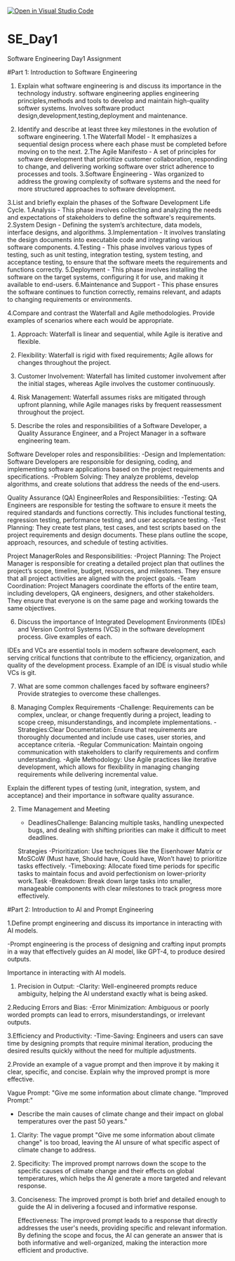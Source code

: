 [![Open in Visual Studio Code](https://classroom.github.com/assets/open-in-vscode-2e0aaae1b6195c2367325f4f02e2d04e9abb55f0b24a779b69b11b9e10269abc.svg)](https://classroom.github.com/online_ide?assignment_repo_id=15566236&assignment_repo_type=AssignmentRepo)
# SE_Day1
Software Engineering Day1 Assignment

#Part 1: Introduction to Software Engineering

1. Explain what software engineering is and discuss its importance in the technology industry.
software engineering applies engineering principles,methods and tools to develop and maintain high-quality softwer systems.
Involves software product design,development,testing,deployment and maintenance.

2. Identify and describe at least three key milestones in the evolution of software engineering.
    1.The Waterfall Model -  It emphasizes a sequential design process where each phase must be completed before moving on to the next.
    2.The Agile Manifesto - A set of principles for software development that prioritize customer collaboration, responding to change, and delivering working software over strict adherence to processes 
      and tools.
    3.Software Engineering - Was organized to address the growing complexity of software systems and the need for more structured approaches to software development.

3.List and briefly explain the phases of the Software Development Life Cycle.
 1.Analysis - This phase involves collecting and analyzing the needs and expectations of stakeholders to define the software's requirements.
 2.System Design - Defining the system’s architecture, data models, interface designs, and algorithms.
 3.Implementation - It involves translating the design documents into executable code and integrating various software components. 
 4.Testing - This phase involves various types of testing, such as unit testing, integration testing, system testing, and acceptance testing, to ensure that the software meets the requirements and functions correctly.
 5.Deployment - This phase involves installing the software on the target systems, configuring it for use, and making it available to end-users.
 6.Maintenance and Support - This phase ensures the software continues to function correctly, remains relevant, and adapts to changing requirements or environments.
  

4.Compare and contrast the Waterfall and Agile methodologies. Provide examples of scenarios where each would be appropriate.

1. Approach: Waterfall is linear and sequential, while Agile is iterative and flexible.
2. Flexibility: Waterfall is rigid with fixed requirements; Agile allows for changes throughout the project.
3. Customer Involvement: Waterfall has limited customer involvement after the initial stages, whereas Agile involves the customer continuously.
4. Risk Management: Waterfall assumes risks are mitigated through upfront planning, while Agile manages risks by frequent reassessment throughout the project.


5. Describe the roles and responsibilities of a Software Developer, a Quality Assurance Engineer, and a Project Manager in a software engineering team.

Software Developer roles and responsibilities:
-Design and Implementation: Software Developers are responsible for designing, coding, and implementing software applications based on the project requirements and specifications.
-Problem Solving: They analyze problems, develop algorithms, and create solutions that address the needs of the end-users.

Quality Assurance (QA) EngineerRoles and Responsibilities:
-Testing: QA Engineers are responsible for testing the software to ensure it meets the required standards and functions correctly. This includes functional testing, regression testing, performance testing, and user acceptance testing.
-Test Planning: They create test plans, test cases, and test scripts based on the project requirements and design documents. These plans outline the scope, approach, resources, and schedule of testing activities.

Project ManagerRoles and Responsibilities:
-Project Planning: The Project Manager is responsible for creating a detailed project plan that outlines the project’s scope, timeline, budget, resources, and milestones. They ensure that all project activities are aligned with the project goals.
-Team Coordination: Project Managers coordinate the efforts of the entire team, including developers, QA engineers, designers, and other stakeholders. They ensure that everyone is on the same page and working towards the same objectives.


6. Discuss the importance of Integrated Development Environments (IDEs) and Version Control Systems (VCS) in the software development process. Give examples of each.

IDEs and VCs are essential tools in modern software development, each serving critical functions that contribute to the efficiency, organization, and quality of the development process.
Example of an IDE is visual studio while VCs is git.


7. What are some common challenges faced by software engineers? Provide strategies to overcome these challenges.

1. Managing Complex Requirements
   -Challenge: Requirements can be complex, unclear, or change frequently during a project, leading to scope creep, misunderstandings, and incomplete implementations.
   -Strategies:Clear Documentation: Ensure that requirements are thoroughly documented and include use cases, user stories, and acceptance criteria.
   -Regular Communication: Maintain ongoing communication with stakeholders to clarify requirements and confirm understanding.
   -Agile Methodology: Use Agile practices like iterative development, which allows for flexibility in managing changing requirements while delivering incremental value.

Explain the different types of testing (unit, integration, system, and acceptance) and their importance in software quality assurance.

2. Time Management and Meeting
   -  DeadlinesChallenge: Balancing multiple tasks, handling unexpected bugs, and dealing with shifting priorities can make it difficult to meet deadlines.
     
     Strategies
-Prioritization: Use techniques like the Eisenhower Matrix or MoSCoW (Must have, Should have, Could have, Won’t have) to prioritize tasks effectively.
-Timeboxing: Allocate fixed time periods for specific tasks to maintain focus and avoid perfectionism on lower-priority work.Task
-Breakdown: Break down large tasks into smaller, manageable components with clear milestones to track progress more effectively.


#Part 2: Introduction to AI and Prompt Engineering


1.Define prompt engineering and discuss its importance in interacting with AI models.

-Prompt engineering is the process of designing and crafting input prompts in a way that effectively guides an AI model, like GPT-4, to produce desired outputs.

Importance in interacting with AI models.

1. Precision in Output:
-Clarity: Well-engineered prompts reduce ambiguity, helping the AI understand exactly what is being asked.

2.Reducing Errors and Bias:
-Error Minimization: Ambiguous or poorly worded prompts can lead to errors, misunderstandings, or irrelevant outputs.

3.Efficiency and Productivity:
-Time-Saving: Engineers and users can save time by designing prompts that require minimal iteration, producing the desired results quickly without the need for multiple adjustments.


2.Provide an example of a vague prompt and then improve it by making it clear, specific, and concise. Explain why the improved prompt is more effective.

Vague Prompt:
"Give me some information about climate change.
"Improved Prompt:"
 - Describe the main causes of climate change and their impact on global temperatures over the past 50 years."

  1. Clarity: The vague prompt "Give me some information about climate change" is too broad, leaving the AI unsure of what specific aspect of climate change to address.
  2. Specificity: The improved prompt narrows down the scope to the specific causes of climate change and their effects on global temperatures, which helps the AI generate a more targeted and relevant response.
  3. Conciseness: The improved prompt is both brief and detailed enough to guide the AI in delivering a focused and informative response.

     Effectiveness:
The improved prompt leads to a response that directly addresses the user's needs, providing specific and relevant information. By defining the scope and focus, the AI can generate an answer that is both informative and well-organized, making the interaction more efficient and productive.
